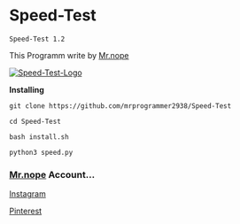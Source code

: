 # Speed-Test 

```
Speed-Test 1.2
```

This Programm write by [Mr.nope](https://github.com/mrprogrammer2938)

[![Speed-Test-Logo](https://user-images.githubusercontent.com/78996423/126709014-40c2c137-d72a-4da5-9e73-607eb41f3a1f.png)](https://github.com/mrprogrammer2938/Speed-Test)


**Installing**
```
git clone https://github.com/mrprogrammer2938/Speed-Test

cd Speed-Test

bash install.sh

python3 speed.py
```

### [Mr.nope](https://github.com/mrprogrammer2938) Account...

[Instagram](https://instagram.com/programmer2938)

[Pinterest](https://www.pinterest.com/mrprogrammer2938)
